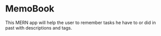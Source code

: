 # MemoBook
This MERN app will help the user to remember tasks he have to or did in past with descriptions and tags.
